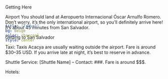 ```yaml
---
title: "Travel"
bg: beige
color: charcoal
style: center
---
```


<div id="Pre-Wedding" style="padding-top: 0px; margin-top: -150px;"> <!-- avoid empty space after auto-scrolling -->

Getting Here

Airport
You should land at Aeropuerto Internacional Óscar Arnulfo Romero. Don’t worry, it’s the only international airport, so you’ll definitely arrive here! It’s about 45 minutes from San Salvador.

Getting to San Salvador

Taxi: Taxis Acacya are usually waiting outside the airport. Fare is around $30–35 USD. If you arrive late at night, it’s best to reserve in advance.

Shuttle Service: [Shuttle Name] – Contact: ###. Fare is around $$$.

Hotels:
